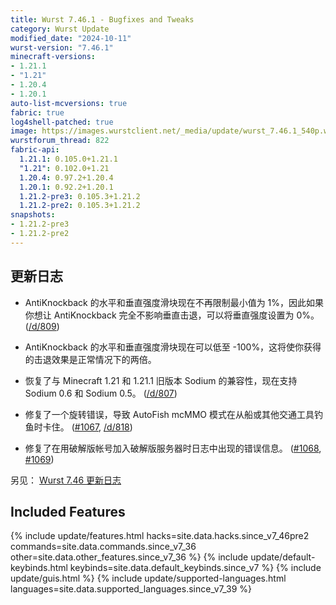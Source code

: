 ```yaml
---
title: Wurst 7.46.1 - Bugfixes and Tweaks
category: Wurst Update
modified_date: "2024-10-11"
wurst-version: "7.46.1"
minecraft-versions:
- 1.21.1
- "1.21"
- 1.20.4
- 1.20.1
auto-list-mcversions: true
fabric: true
log4shell-patched: true
image: https://images.wurstclient.net/_media/update/wurst_7.46.1_540p.webp
wurstforum_thread: 822
fabric-api:
  1.21.1: 0.105.0+1.21.1
  "1.21": 0.102.0+1.21
  1.20.4: 0.97.2+1.20.4
  1.20.1: 0.92.2+1.20.1
  1.21.2-pre3: 0.105.3+1.21.2
  1.21.2-pre2: 0.105.3+1.21.2
snapshots:
- 1.21.2-pre3
- 1.21.2-pre2
---
```

## 更新日志

- AntiKnockback 的水平和垂直强度滑块现在不再限制最小值为 1%，因此如果你想让 AntiKnockback 完全不影响垂直击退，可以将垂直强度设置为 0%。 ([/d/809](https://wurstforum.net/d/809))

- AntiKnockback 的水平和垂直强度滑块现在可以低至 -100%，这将使你获得的击退效果是正常情况下的两倍。

- 恢复了与 Minecraft 1.21 和 1.21.1 旧版本 Sodium 的兼容性，现在支持 Sodium 0.6 和 Sodium 0.5。 ([/d/807](https://wurstforum.net/d/807)) <meta name="affected_hacks" content="X-Ray">

- 修复了一个旋转错误，导致 AutoFish mcMMO 模式在从船或其他交通工具钓鱼时卡住。 ([#1067](https://github.com/Wurst-Imperium/Wurst7/issues/1067), [/d/818](https://wurstforum.net/d/818))

- 修复了在用破解版帐号加入破解版服务器时日志中出现的错误信息。 ([#1068](https://github.com/Wurst-Imperium/Wurst7/issues/1068), [#1069](https://github.com/Wurst-Imperium/Wurst7/pull/1069))

另见： [Wurst 7.46 更新日志](/updates/wurst-7-46/)
## Included Features

{% include update/features.html hacks=site.data.hacks.since_v7_46pre2 commands=site.data.commands.since_v7_36 other=site.data.other_features.since_v7_36 %}
{% include update/default-keybinds.html keybinds=site.data.default_keybinds.since_v7 %}
{% include update/guis.html %}
{% include update/supported-languages.html languages=site.data.supported_languages.since_v7_39 %}
